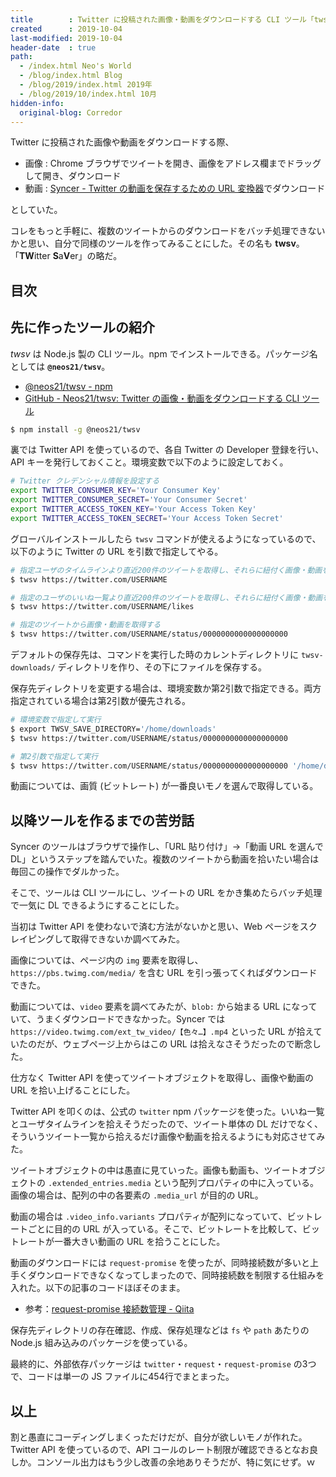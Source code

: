 ```yaml
---
title        : Twitter に投稿された画像・動画をダウンロードする CLI ツール「twsv」を作った
created      : 2019-10-04
last-modified: 2019-10-04
header-date  : true
path:
  - /index.html Neo's World
  - /blog/index.html Blog
  - /blog/2019/index.html 2019年
  - /blog/2019/10/index.html 10月
hidden-info:
  original-blog: Corredor
---
```


Twitter に投稿された画像や動画をダウンロードする際、

- 画像 : Chrome ブラウザでツイートを開き、画像をアドレス欄までドラッグして開き、ダウンロード
- 動画 : [Syncer - Twitter の動画を保存するための URL 変換器](https://lab.syncer.jp/Tool/Twitter-Video-URL-Converter/)でダウンロード

としていた。

コレをもっと手軽に、複数のツイートからのダウンロードをバッチ処理できないかと思い、自分で同様のツールを作ってみることにした。その名も **twsv**。「**TW**itter **S**a**V**er」の略だ。

## 目次

## 先に作ったツールの紹介

_twsv_ は Node.js 製の CLI ツール。npm でインストールできる。パッケージ名としては **`@neos21/twsv`**。

- [@neos21/twsv - npm](https://www.npmjs.com/package/@neos21/twsv)
- [GitHub - Neos21/twsv: Twitter の画像・動画をダウンロードする CLI ツール](https://github.com/Neos21/twsv)

```bash
$ npm install -g @neos21/twsv
```

裏では Twitter API を使っているので、各自 Twitter の Developer 登録を行い、API キーを発行しておくこと。環境変数で以下のように設定しておく。

```bash
# Twitter クレデンシャル情報を設定する
export TWITTER_CONSUMER_KEY='Your Consumer Key'
export TWITTER_CONSUMER_SECRET='Your Consumer Secret'
export TWITTER_ACCESS_TOKEN_KEY='Your Access Token Key'
export TWITTER_ACCESS_TOKEN_SECRET='Your Access Token Secret'
```

グローバルインストールしたら `twsv` コマンドが使えるようになっているので、以下のように Twitter の URL を引数で指定してやる。

```bash
# 指定ユーザのタイムラインより直近200件のツイートを取得し、それらに紐付く画像・動画を取得する
$ twsv https://twitter.com/USERNAME

# 指定のユーザのいいね一覧より直近200件のツイートを取得し、それらに紐付く画像・動画を取得する
$ twsv https://twitter.com/USERNAME/likes

# 指定のツイートから画像・動画を取得する
$ twsv https://twitter.com/USERNAME/status/0000000000000000000
```

デフォルトの保存先は、コマンドを実行した時のカレントディレクトリに `twsv-downloads/` ディレクトリを作り、その下にファイルを保存する。

保存先ディレクトリを変更する場合は、環境変数か第2引数で指定できる。両方指定されている場合は第2引数が優先される。

```bash
# 環境変数で指定して実行
$ export TWSV_SAVE_DIRECTORY='/home/downloads'
$ twsv https://twitter.com/USERNAME/status/0000000000000000000

# 第2引数で指定して実行
$ twsv https://twitter.com/USERNAME/status/0000000000000000000 '/home/downloads'
```

動画については、画質 (ビットレート) が一番良いモノを選んで取得している。

## 以降ツールを作るまでの苦労話

Syncer のツールはブラウザで操作し、「URL 貼り付け」→「動画 URL を選んで DL」というステップを踏んでいた。複数のツイートから動画を拾いたい場合は毎回この操作でダルかった。

そこで、ツールは CLI ツールにし、ツイートの URL をかき集めたらバッチ処理で一気に DL できるようにすることにした。

当初は Twitter API を使わないで済む方法がないかと思い、Web ページをスクレイピングして取得できないか調べてみた。

画像については、ページ内の `img` 要素を取得し、`https://pbs.twimg.com/media/` を含む URL を引っ張ってくればダウンロードできた。

動画については、`video` 要素を調べてみたが、`blob:` から始まる URL になっていて、うまくダウンロードできなかった。Syncer では `https://video.twimg.com/ext_tw_video/【色々…】.mp4` といった URL が拾えていたのだが、ウェブページ上からはこの URL は拾えなさそうだったので断念した。

仕方なく Twitter API を使ってツイートオブジェクトを取得し、画像や動画の URL を拾い上げることにした。

Twitter API を叩くのは、公式の `twitter` npm パッケージを使った。いいね一覧とユーザタイムラインを拾えそうだったので、ツイート単体の DL だけでなく、そういうツイート一覧から拾えるだけ画像や動画を拾えるようにも対応させてみた。

ツイートオブジェクトの中は愚直に見ていった。画像も動画も、ツイートオブジェクトの `.extended_entries.media` という配列プロパティの中に入っている。画像の場合は、配列の中の各要素の `.media_url` が目的の URL。

動画の場合は `.video_info.variants` プロパティが配列になっていて、ビットレートごとに目的の URL が入っている。そこで、ビットレートを比較して、ビットレートが一番大きい動画の URL を拾うことにした。

動画のダウンロードには `request-promise` を使ったが、同時接続数が多いと上手くダウンロードできなくなってしまったので、同時接続数を制限する仕組みを入れた。以下の記事のコードほぼそのまま。

- 参考：[request-promise 接続数管理 - Qiita](https://qiita.com/you21979@github/items/81460d1c667de868ed25)

保存先ディレクトリの存在確認、作成、保存処理などは `fs` や `path` あたりの Node.js 組み込みのパッケージを使っている。

最終的に、外部依存パッケージは `twitter`・`request`・`request-promise` の3つで、コードは単一の JS ファイルに454行でまとまった。

## 以上

割と愚直にコーディングしまくっただけだが、自分が欲しいモノが作れた。Twitter API を使っているので、API コールのレート制限が確認できるとなお良しか。コンソール出力はもう少し改善の余地ありそうだが、特に気にせず。ｗ
